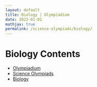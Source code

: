 ```yaml
---
layout: default
title: Biology | Olympiadium
date: 2022-01-01
mathjax: true
permalink: /science-olympiads/biology/
---
```

<h1>Biology Contents</h1>
<ul class="breadcrumb">
	<li><a href="{{ site.homeurl }}">Olympiadium</a></li> 
	<li><a href="{{ site.homeurl }}science-olympiads/">Science Olympiads</a></li> 
	<li><a href="{{ site.homeurl }}science-olympiads/biology/">Biology</a></li>
</ul>
